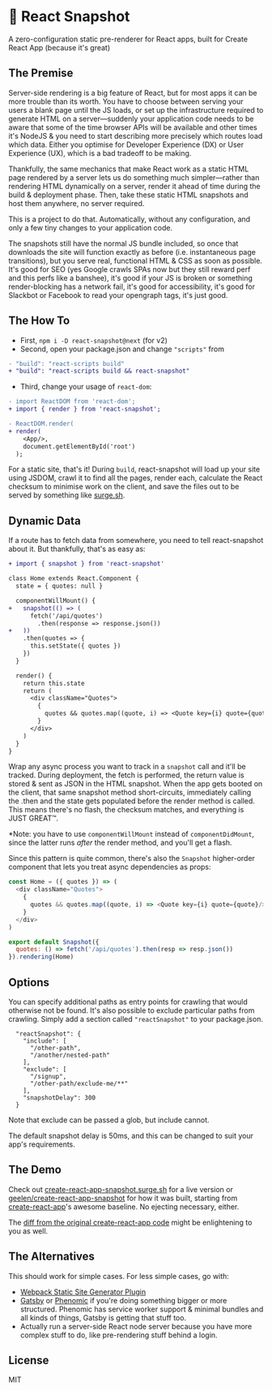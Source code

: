 # 📸 React Snapshot

A zero-configuration static pre-renderer for React apps, built for Create React App (because it's great)

## The Premise

Server-side rendering is a big feature of React, but for most apps it can be more trouble than its worth. You have to choose between serving your users a blank page until the JS loads, or set up the infrastructure required to generate HTML on a server—suddenly your application code needs to be aware that some of the time browser APIs will be available and other times it's NodeJS & you need to start describing more precisely which routes load which data. Either you optimise for Developer Experience (DX) or User Experience (UX), which is a bad tradeoff to be making.

Thankfully, the same mechanics that make React work as a static HTML page rendered by a server lets us do something much simpler—rather than rendering HTML dynamically on a server, render it ahead of time during the build & deployment phase. Then, take these static HTML snapshots and host them anywhere, no server required.

This is a project to do that. Automatically, without any configuration, and only a few tiny changes to your application code.

The snapshots still have the normal JS bundle included, so once that downloads the site will function exactly as before (i.e. instantaneous page transitions), but you serve real, functional HTML & CSS as soon as possible. It's good for SEO (yes Google crawls SPAs now but they still reward perf and this perfs like a banshee), it's good if your JS is broken or something render-blocking has a network fail, it's good for accessibility, it's good for Slackbot or Facebook to read your opengraph tags, it's just good.

## The How To

- First, `npm i -D react-snapshot@next` (for v2)
- Second, open your package.json and change `"scripts"` from

```diff
- "build": "react-scripts build"
+ "build": "react-scripts build && react-snapshot"
```

- Third, change your usage of `react-dom`:

```diff
- import ReactDOM from 'react-dom';
+ import { render } from 'react-snapshot';

- ReactDOM.render(
+ render(
    <App/>,
    document.getElementById('root')
  );
```

For a static site, that's it! During `build`, react-snapshot will load up your site using JSDOM, crawl it to find all the pages, render each, calculate the React checksum to minimise work on the client, and save the files out to be served by something like [surge.sh](https://surge.sh).

## Dynamic Data

If a route has to fetch data from somewhere, you need to tell react-snapshot about it. But thankfully, that's as easy as:

```diff
+ import { snapshot } from 'react-snapshot'

class Home extends React.Component {
  state = { quotes: null }

  componentWillMount() {
+   snapshot(() => (
      fetch('/api/quotes')
        .then(response => response.json())
+   ))
    .then(quotes => {
      this.setState({ quotes })
    })
  }

  render() {
    return this.state
    return (
      <div className="Quotes">
        {
          quotes && quotes.map((quote, i) => <Quote key={i} quote={quote}/>)
        }
      </div>
    )
  }
}
```

Wrap any async process you want to track in a `snapshot` call and it'll be tracked. During deployment, the fetch is performed, the return value is stored & sent as JSON in the HTML snapshot. When the app gets booted on the client, that same snapshot method short-circuits, immediately calling the .then and the state gets populated before the render method is called. This means there's no flash, the checksum matches, and everything is JUST GREAT™.

*Note: you have to use `componentWillMount` instead of `componentDidMount`, since the latter runs *after* the render method, and you'll get a flash.

Since this pattern is quite common, there's also the `Snapshot` higher-order component that lets you treat async dependencies as props:

```js
const Home = ({ quotes }) => (
  <div className="Quotes">
    {
      quotes && quotes.map((quote, i) => <Quote key={i} quote={quote}/>)
    }
  </div>
)

export default Snapshot({
  quotes: () => fetch('/api/quotes').then(resp => resp.json())
}).rendering(Home)
```

## Options

You can specify additional paths as entry points for crawling that would otherwise not be found. It's also possible to exclude particular paths from crawling. Simply add a section called `"reactSnapshot"` to your package.json.

```
  "reactSnapshot": {
    "include": [
      "/other-path",
      "/another/nested-path"
    ],
    "exclude": [
      "/signup",
      "/other-path/exclude-me/**"
    ],
    "snapshotDelay": 300
  }
```

Note that exclude can be passed a glob, but include cannot.

The default snapshot delay is 50ms, and this can be changed to suit your app's requirements.

## The Demo

Check out [create-react-app-snapshot.surge.sh](https://create-react-app-snapshot.surge.sh) for a live version or [geelen/create-react-app-snapshot](https://github.com/geelen/create-react-app-snapshot) for how it was built, starting from [create-react-app](https://github.com/facebookincubator/create-react-app)'s awesome baseline. No ejecting necessary, either.

The [diff from the original create-react-app code](https://github.com/geelen/create-react-app-snapshot/compare/303f774...master) might be enlightening to you as well.


## The Alternatives

This should work for simple cases. For less simple cases, go with:

- [Webpack Static Site Generator Plugin](https://github.com/markdalgleish/static-site-generator-webpack-plugin)
- [Gatsby](https://github.com/gatsbyjs/gatsby) or [Phenomic](https://phenomic.io/) if you're doing something bigger or more structured. Phenomic has service worker support & minimal bundles and all kinds of things, Gatsby is getting that stuff too.
- Actually run a server-side React node server because you have more complex stuff to do, like pre-rendering stuff behind a login.

## License

MIT
